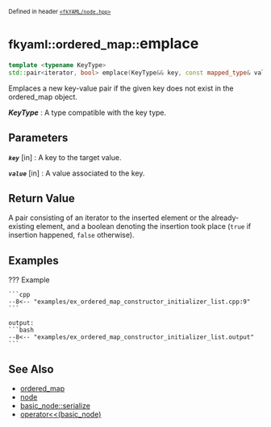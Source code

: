 <small>Defined in header [`<fkYAML/node.hpp>`](https://github.com/fktn-k/fkYAML/blob/develop/include/fkYAML/ordered_map.hpp)</small>

# <small>fkyaml::ordered_map::</small>emplace

```cpp
template <typename KeyType>
std::pair<iterator, bool> emplace(KeyType&& key, const mapped_type& value) noexcept;
```

Emplaces a new key-value pair if the given key does not exist in the ordered_map object.

***KeyType***
:   A type compatible with the key type.

## **Parameters**

***`key`*** [in]
:   A key to the target value.

***`value`*** [in]
:   A value associated to the key.

## **Return Value**

A pair consisting of an iterator to the inserted element or the already-existing element, and a boolean denoting the insertion took place (`true` if insertion happened, `false` otherwise).

## Examples

??? Example

    ```cpp
    --8<-- "examples/ex_ordered_map_constructor_initializer_list.cpp:9"
    ```

    output:
    ```bash
    --8<-- "examples/ex_ordered_map_constructor_initializer_list.output"
    ```

## **See Also**

* [ordered_map](index.md)
* [node](../basic_node/node.md)
* [basic_node::serialize](../basic_node/serialize.md)
* [operator<<(basic_node)](../basic_node/insertion_operator.md)

